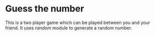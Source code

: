 # Guess the number 
This is a two player game which can be played between you and your friend. It uses *random* module to generate a random number. 

